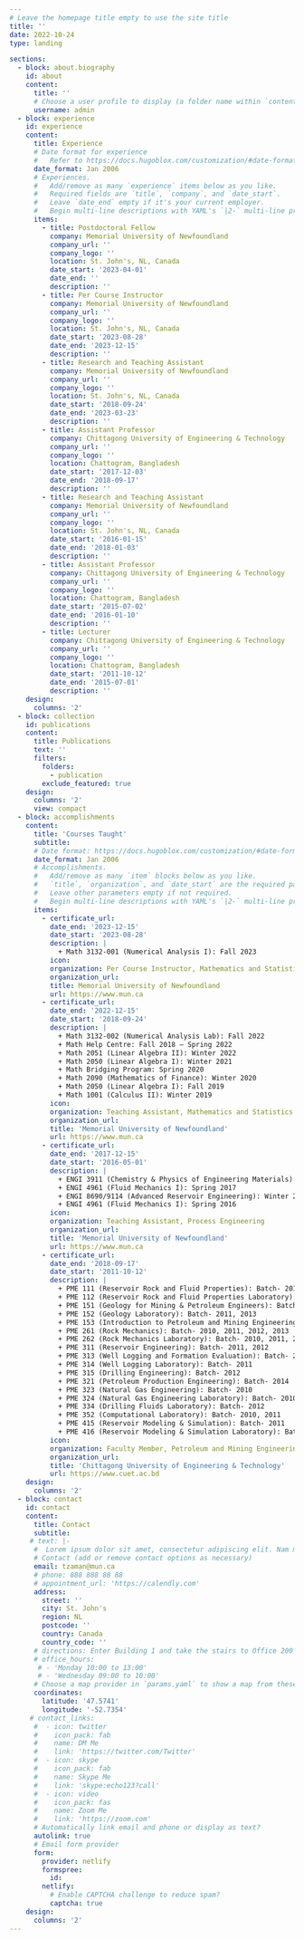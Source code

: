 ```yaml
---
# Leave the homepage title empty to use the site title
title: ''
date: 2022-10-24
type: landing

sections:
  - block: about.biography
    id: about
    content:
      title: ''
      # Choose a user profile to display (a folder name within `content/authors/`)
      username: admin
  - block: experience
    id: experience
    content:
      title: Experience
      # Date format for experience
      #   Refer to https://docs.hugoblox.com/customization/#date-format
      date_format: Jan 2006
      # Experiences.
      #   Add/remove as many `experience` items below as you like.
      #   Required fields are `title`, `company`, and `date_start`.
      #   Leave `date_end` empty if it's your current employer.
      #   Begin multi-line descriptions with YAML's `|2-` multi-line prefix.
      items:
        - title: Postdoctoral Fellow
          company: Memorial University of Newfoundland
          company_url: ''
          company_logo: ''
          location: St. John's, NL, Canada
          date_start: '2023-04-01'
          date_end: ''
          description: ''
        - title: Per Course Instructor
          company: Memorial University of Newfoundland
          company_url: ''
          company_logo: ''
          location: St. John's, NL, Canada
          date_start: '2023-08-28'
          date_end: '2023-12-15'
          description: ''
        - title: Research and Teaching Assistant
          company: Memorial University of Newfoundland
          company_url: ''
          company_logo: ''
          location: St. John's, NL, Canada
          date_start: '2018-09-24'
          date_end: '2023-03-23'
          description: ''
        - title: Assistant Professor
          company: Chittagong University of Engineering & Technology
          company_url: ''
          company_logo: ''
          location: Chattogram, Bangladesh
          date_start: '2017-12-03'
          date_end: '2018-09-17'
          description: ''
        - title: Research and Teaching Assistant
          company: Memorial University of Newfoundland
          company_url: ''
          company_logo: ''
          location: St. John's, NL, Canada
          date_start: '2016-01-15'
          date_end: '2018-01-03'
          description: ''
        - title: Assistant Professor
          company: Chittagong University of Engineering & Technology
          company_url: ''
          company_logo: ''
          location: Chattogram, Bangladesh
          date_start: '2015-07-02'
          date_end: '2016-01-10'
          description: ''
        - title: Lecturer
          company: Chittagong University of Engineering & Technology
          company_url: ''
          company_logo: ''
          location: Chattogram, Bangladesh
          date_start: '2011-10-12'
          date_end: '2015-07-01'
          description: ''
    design:
      columns: '2'
  - block: collection
    id: publications
    content:
      title: Publications
      text: ''
      filters:
        folders:
          - publication
        exclude_featured: true
    design:
      columns: '2'
      view: compact
  - block: accomplishments
    content:
      title: 'Courses Taught'
      subtitle:
      # Date format: https://docs.hugoblox.com/customization/#date-format
      date_format: Jan 2006
      # Accomplishments.
      #   Add/remove as many `item` blocks below as you like.
      #   `title`, `organization`, and `date_start` are the required parameters.
      #   Leave other parameters empty if not required.
      #   Begin multi-line descriptions with YAML's `|2-` multi-line prefix.
      items:
        - certificate_url: 
          date_end: '2023-12-15'
          date_start: '2023-08-28'
          description: |
            + Math 3132-001 (Numerical Analysis I): Fall 2023
          icon: 
          organization: Per Course Instructor, Mathematics and Statistics
          organization_url: 
          title: Memorial University of Newfoundland
          url: https://www.mun.ca
        - certificate_url: 
          date_end: '2022-12-15'
          date_start: '2018-09-24'
          description: |
            + Math 3132-002 (Numerical Analysis Lab): Fall 2022 
            + Math Help Centre: Fall 2018 – Spring 2022
            + Math 2051 (Linear Algebra II): Winter 2022
            + Math 2050 (Linear Algebra I): Winter 2021
            + Math Bridging Program: Spring 2020
            + Math 2090 (Mathematics of Finance): Winter 2020 
            + Math 2050 (Linear Algebra I): Fall 2019 
            + Math 1001 (Calculus II): Winter 2019
          icon: 
          organization: Teaching Assistant, Mathematics and Statistics
          organization_url: 
          title: 'Memorial University of Newfoundland'
          url: https://www.mun.ca
        - certificate_url: 
          date_end: '2017-12-15'
          date_start: '2016-05-01'
          description: |
            + ENGI 3911 (Chemistry & Physics of Engineering Materials): Fall 2017 
            + ENGI 4961 (Fluid Mechanics I): Spring 2017 
            + ENGI 8690/9114 (Advanced Reservoir Engineering): Winter 2017 
            + ENGI 4961 (Fluid Mechanics I): Spring 2016
          icon: 
          organization: Teaching Assistant, Process Engineering
          organization_url: 
          title: 'Memorial University of Newfoundland'
          url: https://www.mun.ca
        - certificate_url: 
          date_end: '2018-09-17'
          date_start: '2011-10-12'
          description: |
            + PME 111 (Reservoir Rock and Fluid Properties): Batch- 2013 
            + PME 112 (Reservoir Rock and Fluid Properties Laboratory): Batch- 2013 
            + PME 151 (Geology for Mining & Petroleum Engineers): Batch- 2011, 2013 
            + PME 152 (Geology Laboratory): Batch- 2011, 2013 
            + PME 153 (Introduction to Petroleum and Mining Engineering): Batch- 2012 
            + PME 261 (Rock Mechanics): Batch- 2010, 2011, 2012, 2013 
            + PME 262 (Rock Mechanics Laboratory): Batch- 2010, 2011, 2012, 2013  
            + PME 311 (Reservoir Engineering): Batch- 2011, 2012 
            + PME 313 (Well Logging and Formation Evaluation): Batch- 2011
            + PME 314 (Well Logging Laboratory): Batch- 2011
            + PME 315 (Drilling Engineering): Batch- 2012
            + PME 321 (Petroleum Production Engineering): Batch- 2014
            + PME 323 (Natural Gas Engineering): Batch- 2010 
            + PME 324 (Natural Gas Engineering Laboratory): Batch- 2010
            + PME 334 (Drilling Fluids Laboratory): Batch- 2012
            + PME 352 (Computational Laboratory): Batch- 2010, 2011 
            + PME 415 (Reservoir Modeling & Simulation): Batch- 2011
            + PME 416 (Reservoir Modeling & Simulation Laboratory): Batch- 2011
          icon: 
          organization: Faculty Member, Petroleum and Mining Engineering
          organization_url: 
          title: 'Chittagong University of Engineering & Technology'
          url: https://www.cuet.ac.bd
    design:
      columns: '2'
  - block: contact
    id: contact
    content:
      title: Contact
      subtitle:
     # text: |-
      #  Lorem ipsum dolor sit amet, consectetur adipiscing elit. Nam mi diam, venenatis ut magna et, vehicula efficitur enim.
      # Contact (add or remove contact options as necessary)
      email: tzaman@mun.ca
      # phone: 888 888 88 88
      # appointment_url: 'https://calendly.com'
      address:
        street: ''
        city: St. John's
        region: NL
        postcode: ''
        country: Canada
        country_code: ''
      # directions: Enter Building 1 and take the stairs to Office 200 on Floor 2
      # office_hours:
       # - 'Monday 10:00 to 13:00'
       # - 'Wednesday 09:00 to 10:00'
      # Choose a map provider in `params.yaml` to show a map from these coordinates
      coordinates:
        latitude: '47.5741'
        longitude: '-52.7354' 
     # contact_links:
      #  - icon: twitter
      #    icon_pack: fab
      #    name: DM Me
      #    link: 'https://twitter.com/Twitter'
      #  - icon: skype
      #    icon_pack: fab
      #    name: Skype Me
      #    link: 'skype:echo123?call'
      #  - icon: video
      #    icon_pack: fas
      #    name: Zoom Me
      #    link: 'https://zoom.com'
      # Automatically link email and phone or display as text?
      autolink: true
      # Email form provider
      form:
        provider: netlify
        formspree:
          id:
        netlify:
          # Enable CAPTCHA challenge to reduce spam?
          captcha: true
    design:
      columns: '2'
---
```

